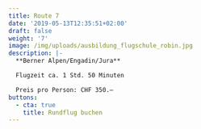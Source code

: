 ```yaml
---
title: Route 7
date: '2019-05-13T12:35:51+02:00'
draft: false
weight: '7'
image: /img/uploads/ausbildung_flugschule_robin.jpg
description: |-
  **Berner Alpen/Engadin/Jura**

  Flugzeit ca. 1 Std. 50 Minuten

  Preis pro Person: CHF 350.–
buttons:
  - cta: true
    title: Rundflug buchen
---
```


